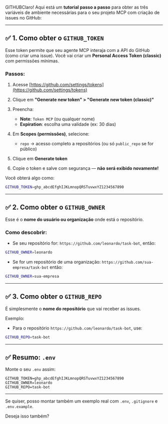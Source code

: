 GITHUBClaro! Aqui está um **tutorial passo a passo** para obter as três variáveis de ambiente necessárias para o seu projeto MCP com criação de issues no GitHub:

---

## ✅ **1. Como obter o `GITHUB_TOKEN`**

Esse token permite que seu agente MCP interaja com a API do GitHub (como criar uma issue).
Você vai criar um **Personal Access Token (classic)** com permissões mínimas.

### Passos:

1. Acesse [https://github.com/settings/tokens](https://github.com/settings/tokens)
2. Clique em **"Generate new token" > "Generate new token (classic)"**
3. Preencha:

   * **Note**: `Token MCP` (ou qualquer nome)
   * **Expiration**: escolha uma validade (ex: 30 dias)
4. Em **Scopes (permissões)**, selecione:

   * `repo` → acesso completo a repositórios (ou só `public_repo` se for público)
5. Clique em **Generate token**
6. Copie o token e salve com segurança — **não será exibido novamente!**

Você obterá algo como:

```bash
GITHUB_TOKEN=ghp_abcdEfghIJKLmnopQRSTuvwxYZ1234567890
```

---

## ✅ **2. Como obter o `GITHUB_OWNER`**

Esse é o **nome do usuário ou organização** onde está o repositório.

### Como descobrir:

* Se seu repositório for:
  `https://github.com/leonardo/task-bot`,
  então:

```bash
GITHUB_OWNER=leonardo
```

* Se for um repositório de uma organização:
  `https://github.com/sua-empresa/task-bot`
  então:

```bash
GITHUB_OWNER=sua-empresa
```

---

## ✅ **3. Como obter o `GITHUB_REPO`**

É simplesmente o **nome do repositório** que vai receber as issues.

Exemplo:

* Para o repositório `https://github.com/leonardo/task-bot`, use:

```bash
GITHUB_REPO=task-bot
```

---

## ✅ **Resumo: `.env`**

Monte o seu `.env` assim:

```
GITHUB_TOKEN=ghp_abcdEfghIJKLmnopQRSTuvwxYZ1234567890
GITHUB_OWNER=leonardo
GITHUB_REPO=task-bot
```

---

Se quiser, posso montar também um exemplo real com `.env`, `.gitignore` e `.env.example`.

Deseja isso também?
